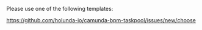 Please use one of the following templates:

https://github.com/holunda-io/camunda-bpm-taskpool/issues/new/choose
